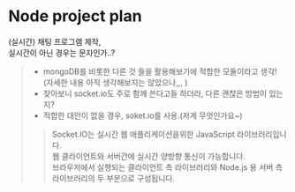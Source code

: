 # Node project plan

(실시간) 채팅 프로그램 제작,</br>
실시간이 아닌 경우는 문자인가..?

> * mongoDB를 비롯한 다른 것 들을 활용해보기에 적합한 모듈이라고 생각!  
> (자세한 내용 아직 생각해보지는 않았으나,,,  ) 
> * 찾아보니 socket.io도 주로 함께 쓴다고들 하더라, 다른 괜찮은 방법이 있는지?
> * 적합한 대안이 없을 경우, soket.io를 사용.(저게 무엇인가요~)
>> Socket.IO는 실시간 웹 애플리케이션을위한 JavaScript 라이브러리입니다.  
웹 클라이언트와 서버간에 실시간 양방향 통신이 가능합니다.  
브라우저에서 실행되는 클라이언트 측 라이브러리와 Node.js 용 서버 측 라이브러리의 두 부분으로 구성됩니다.

